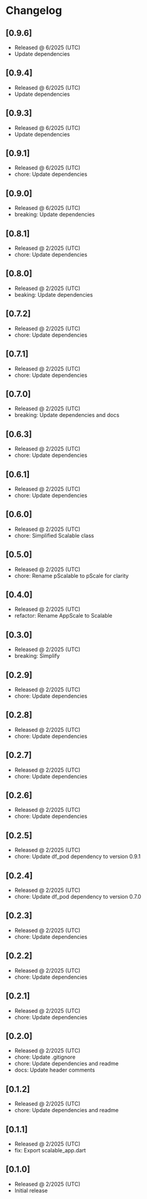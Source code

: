 # Changelog

## [0.9.6]

- Released @ 6/2025 (UTC)
- Update dependencies

## [0.9.4]

- Released @ 6/2025 (UTC)
- Update dependencies

## [0.9.3]

- Released @ 6/2025 (UTC)
- Update dependencies

## [0.9.1]

- Released @ 6/2025 (UTC)
- chore: Update dependencies

## [0.9.0]

- Released @ 6/2025 (UTC)
- breaking: Update dependencies

## [0.8.1]

- Released @ 2/2025 (UTC)
- chore: Update dependencies

## [0.8.0]

- Released @ 2/2025 (UTC)
- beaking: Update dependencies

## [0.7.2]

- Released @ 2/2025 (UTC)
- chore: Update dependencies

## [0.7.1]

- Released @ 2/2025 (UTC)
- chore: Update dependencies

## [0.7.0]

- Released @ 2/2025 (UTC)
- breaking: Update dependencies and docs

## [0.6.3]

- Released @ 2/2025 (UTC)
- chore: Update dependencies

## [0.6.1]

- Released @ 2/2025 (UTC)
- chore: Update dependencies

## [0.6.0]

- Released @ 2/2025 (UTC)
- chore: Simplified Scalable class

## [0.5.0]

- Released @ 2/2025 (UTC)
- chore: Rename pScalable to pScale for clarity

## [0.4.0]

- Released @ 2/2025 (UTC)
- refactor: Rename AppScale to Scalable

## [0.3.0]

- Released @ 2/2025 (UTC)
- breaking: Simplify

## [0.2.9]

- Released @ 2/2025 (UTC)
- chore: Update dependencies

## [0.2.8]

- Released @ 2/2025 (UTC)
- chore: Update dependencies

## [0.2.7]

- Released @ 2/2025 (UTC)
- chore: Update dependencies

## [0.2.6]

- Released @ 2/2025 (UTC)
- chore: Update dependencies

## [0.2.5]

- Released @ 2/2025 (UTC)
- chore: Update df_pod dependency to version 0.9.1

## [0.2.4]

- Released @ 2/2025 (UTC)
- chore: Update df_pod dependency to version 0.7.0

## [0.2.3]

- Released @ 2/2025 (UTC)
- chore: Update dependencies

## [0.2.2]

- Released @ 2/2025 (UTC)
- chore: Update dependencies

## [0.2.1]

- Released @ 2/2025 (UTC)
- chore: Update dependencies

## [0.2.0]

- Released @ 2/2025 (UTC)
- chore: Update .gitignore
- chore: Update dependencies and readme
- docs: Update header comments

## [0.1.2]

- Released @ 2/2025 (UTC)
- chore: Update dependencies and readme

## [0.1.1]

- Released @ 2/2025 (UTC)
- fix: Export scalable_app.dart

## [0.1.0]

- Released @ 2/2025 (UTC)
- Initial release
